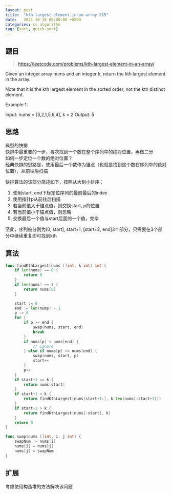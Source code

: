 ```yaml
---
layout: post
title:  "kth-largest-element-in-an-array-215"
date:   2021-10-18 00:00:00 +0800
categories: cs algorithm
tag: [sort, quick-sort]
---
```


## 题目

> https://leetcode.com/problems/kth-largest-element-in-an-array/

Given an integer array nums and an integer k, return the kth largest element in the array.

Note that it is the kth largest element in the sorted order, not the kth distinct element.

Example 1:

Input: nums = [3,2,1,5,6,4], k = 2
Output: 5

## 思路

典型的快排  
快排中最重要的一步，每次找到一个数在整个序列中的绝对位置，再做二分  
如何一步定位一个数的绝对位置？  
经典快排的思路是，使用最后一个数作为锚点（也就是找到这个数在序列中的绝对位置），从前往后扫描  

快排算法的该部分简述如下，按照从大到小排序：  

1. 使用start, end下标定位序列的最前最后的index
2. 使用指针p从前往后扫描
3. 若当前值大于锚点值，则交换start, p的位置
4. 若当前值小于锚点值，则忽略
5. 交换最后一个值与start后面的一个值，完毕

至此，序列被分割为[0, start], start+1, [start+2, end]3个部分，只需要在3个部分中继续重复即可找到kth

## 算法

```go
func findKthLargest(nums []int, k int) int {
	if len(nums) == 0 {
		return 0
	}
	if len(nums) == 1 {
		return nums[0]
	}

	start := 0
	end := len(nums) - 1
	p := 0
	for {
		if p >= end {
			swap(nums, start, end)
			break
		}
		if nums[p] < nums[end] {
			// ignore
		} else if nums[p] >= nums[end] {
			swap(nums, start, p)
			start++
		}
		p++
	}
	if start+1 == k {
		return nums[start]
	}
	if start+1 < k {
		return findKthLargest(nums[start+1:], k-len(nums[:start+1]))
	}
	if start+1 > k {
		return findKthLargest(nums[:start], k)
	}
	return 0
}

func swap(nums []int, i, j int) {
	swapNum := nums[i]
	nums[i] = nums[j]
	nums[j] = swapNum
}
```

## 扩展

考虑使用构造堆的方法解决该问题